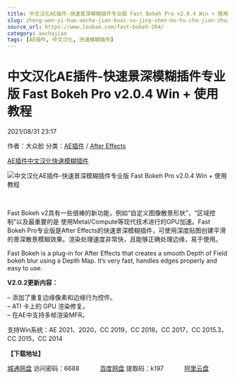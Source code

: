 ```yaml
---
title: 中文汉化AE插件-快速景深模糊插件专业版 Fast Bokeh Pro v2.0.4 Win + 使用教程
slug: zhong-wen-yi-hua-aecha-jian-kuai-su-jing-shen-mo-hu-cha-jian-zhuan-ye-ban-fast-bokeh-pro-v2-0-4-win-shi-yong-jiao-cheng
source_url: https://www.lookae.com/fast-bokeh-204/
category: aechajian
tags: [AE插件, 中文汉化, 快速模糊插件]
---
```

# 中文汉化AE插件-快速景深模糊插件专业版 Fast Bokeh Pro v2.0.4 Win + 使用教程

2021/08/31 23:17

作者：大众脸
分类：[AE插件](https://www.lookae.com/after-effects/aechajian/) / [After Effects](https://www.lookae.com/after-effects/)

[AE插件](https://www.lookae.com/tag/ae%e6%8f%92%e4%bb%b6/)[中文汉化](https://www.lookae.com/tag/%e4%b8%ad%e6%96%87%e6%b1%89%e5%8c%96/)[快速模糊插件](https://www.lookae.com/tag/%e5%bf%ab%e9%80%9f%e6%a8%a1%e7%b3%8a%e6%8f%92%e4%bb%b6/)

![中文汉化AE插件-快速景深模糊插件专业版 Fast Bokeh Pro v2.0.4 Win + 使用教程](https://www.lookae.com/wp-content/uploads/2021/04/Fast-Bokeh-V2.jpg "中文汉化AE插件-快速景深模糊插件专业版 Fast Bokeh Pro v2.0.4 Win + 使用教程-LookAE.com")

[﻿﻿﻿](https://cloud.video.taobao.com//play/u/705956171/p/1/e/6/t/1/307007679505.mp4)

Fast Bokeh v2具有一些很棒的新功能，例如“自定义图像散景形状”，“区域控制”以及最重要的是 使用Metal/Compute等现代技术进行的GPU加速。Fast Bokeh Pro专业版是After Effects的快速景深模糊插件，可使用深度贴图创建平滑的景深散景模糊效果。渲染处理速度非常快，且能够正确处理边缘，易于使用。

Fast Bokeh is a plug-in for After Effects that creates a smooth Depth of Field bokeh blur using a Depth Map. It’s very fast, handles edges properly and easy to use.

**V2.0.2更新内容：**

– 添加了重复边缘像素和边缘行为控件。  
– ATI 卡上的 GPU 渲染修复。  
– 在AE中支持多帧渲染MFR。

支持Win系统：AE 2021、2020，CC 2019，CC 2018，CC 2017，CC 2015.3，CC 2015，CC 2014

**【下载地址】**

[城通网盘](https://url62.ctfile.com/f/680462-510937392-99e3cd) 访问密码：6688            [百度网盘](https://pan.baidu.com/s/1ummABSIi-lNKd4T7RD6E1g) 提取码：k197            [阿里云盘](https://www.aliyundrive.com/s/s144zdZf5RA)
